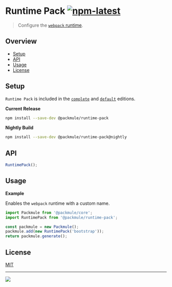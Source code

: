 # Runtime Pack [![npm-latest]][npm]

> Configure the [`webpack` runtime](https://webpack.js.org/configuration/optimization/#optimization-runtimechunk).

## Overview

-   [Setup](#setup)
-   [API](#api)
-   [Usage](#usage)
-   [License](#license)

## Setup

`Runtime Pack` is included in the [`complete`][edition-complete] and [`default`][edition-default] editions.

**Current Release**

```bash
npm install --save-dev @packmule/runtime-pack
```

**Nightly Build**

```bash
npm install --save-dev @packmule/runtime-pack@nightly
```

## API

```typescript
RuntimePack();
```

## Usage

**Example**

Enables the `webpack` runtime with a custom name.

```typescript
import Packmule from '@packmule/core';
import RuntimePack from '@packmule/runtime-pack';

const packmule = new Packmule();
packmule.add(new RuntimePack('bootstrap'));
return packmule.generate();
```

## License

[MIT](https://choosealicense.com/licenses/mit/)

---

[<img src="https://avatars.githubusercontent.com/u/4364197?s=64">](https://www.pixelart.at/)

[packmule-hints]: https://www.npmjs.com/package/@packmule/core#hints
[packmule-api]: https://www.npmjs.com/package/@packmule/core#api
[npm]: https://www.npmjs.com/package/@packmule/runtime-pack
[npm-latest]: https://img.shields.io/npm/v/@packmule/runtime-pack/latest?color=%230AC2FF&label=release&style=for-the-badge
[edition-default]: https://www.npmjs.com/package/@packmule/default
[edition-complete]: https://www.npmjs.com/package/@packmule/complete
